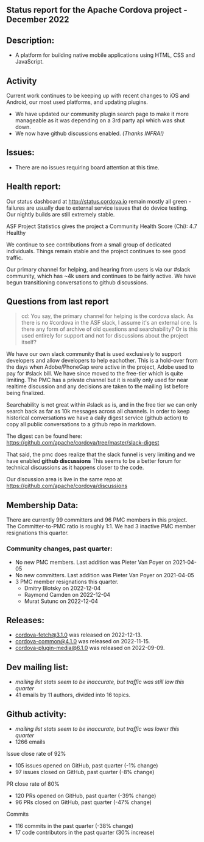## Status report for the Apache Cordova project - December 2022

## Description: 
 - A platform for building native mobile applications using HTML, CSS and JavaScript.
 
## Activity
Current work continues to be keeping up with recent changes to iOS and Android, our most used platforms, and updating plugins. 

- We have updated our community plugin search page to make it more manageable as it was depending on a 3rd party api which was shut down.
- We now have github discussions enabled. *(Thanks INFRA!)*

## Issues: 
  - There are no issues requiring board attention at this time.
   
## Health report: 

Our status dashboard at http://status.cordova.io remain mostly all green - failures are usually due to external service issues that do device testing. Our nightly builds are still extremely stable.

ASF Project Statistics gives the project a Community Health Score (Chi): 4.7 Healthy

We continue to see contributions from a small group of dedicated individuals. Things remain stable and the project continues to see good traffic.

Our primary channel for helping, and hearing from users is via our #slack community, which has ~4k users and continues to be fairly active.  We have begun transitioning conversations to github discussions.

## Questions from last report

> cd: You say, the primary channel for helping is the cordova slack.
> As there is no #cordova in the ASF slack, I assume it's an
> external one. Is there any form of archive of old questions and
> searchability? Or is this used entirely for support and not for
> discussions about the project itself?

We have our own slack community that is used exclusively to support developers and allow developers to help eachother. This is a hold-over from the days when Adobe/PhoneGap were active in the project, Adobe used to pay for #slack bill. We have since moved to the free-tier which is quite limiting.
The PMC has a private channel but it is really only used for near realtime discussion and any decisions are taken to the mailing list before being finalized.

Searchability is not great within #slack as is, and in the free tier we can only search back as far as 10k messages across all channels.  In order to keep historical conversations we have a daily digest service (github action) to copy all public conversations to a github repo in markdown.

The digest can be found here: https://github.com/apache/cordova/tree/master/slack-digest

That said, the pmc does realize that the slack funnel is very limiting and we have enabled **github discussions** This seems to be a better forum for technical discussions as it happens closer to the code.

Our discussion area is live in the same repo at https://github.com/apache/cordova/discussions


## Membership Data:
There are currently 99 committers and 96 PMC members in this project.
The Committer-to-PMC ratio is roughly 1:1.
We had 3 inactive PMC member resignations this quarter.

### Community changes, past quarter:

- No new PMC members. Last addition was Pieter Van Poyer on 2021-04-05
- No new committers. Last addition was Pieter Van Poyer on 2021-04-05
- 3 PMC member resignations this quarter. 
  - Dmitry Blotsky on 2022-12-04
  - Raymond Camden on 2022-12-04
  - Murat Sutunc on 2022-12-04
   
## Releases: 

- cordova-fetch@3.1.0 was released on 2022-12-13.
- cordova-common@4.1.0 was released on 2022-11-15.
- cordova-plugin-media@6.1.0 was released on 2022-09-09.

## Dev mailing list:

- _mailing list stats seem to be inaccurate, but traffic was still low this quarter_
- 41 emails by 11 authors, divided into 16 topics.
 
## Github activity: 

- _mailing list stats seem to be inaccurate, but traffic was lower this quarter_
- 1266 emails

Issue close rate of 92%
- 105 issues opened on GitHub, past quarter (-1% change)
- 97 issues closed on GitHub, past quarter (-8% change)

PR close rate of 80%
- 120 PRs opened on GitHub, past quarter (-39% change)
- 96 PRs closed on GitHub, past quarter (-47% change)

Commits
- 116 commits in the past quarter (-38% change)
- 17 code contributors in the past quarter (30% increase)







